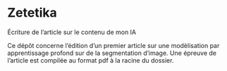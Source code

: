 # Zetetika
Écriture de l’article sur le contenu de mon IA

Ce dépôt concerne l’édition d’un premier article sur une modèlisation par apprentissage profond sur de la segmentation d’image. Une épreuve de l’article est compilée au format pdf à la racine du dossier.

